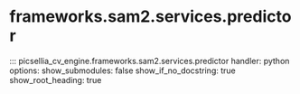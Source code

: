 # frameworks.sam2.services.predictor

::: picsellia_cv_engine.frameworks.sam2.services.predictor
    handler: python
    options:
        show_submodules: false
        show_if_no_docstring: true
        show_root_heading: true
